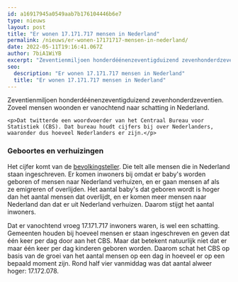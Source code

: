 ```yaml
---
id: a16917945a0549aab7b176104446b6e7
type: nieuws
layout: post
title: "Er wonen 17.171.717 mensen in Nederland"
permalink: /nieuws/er-wonen-17171717-mensen-in-nederland/
date: 2022-05-11T19:16:41.067Z
author: 7biA1WiYB
excerpt: "Zeventienmiljoen honderdéénenzeventigduizend zevenhonderdzeventien. Zoveel mensen woonden er vanochtend naar schatting in Nederland.  "
seo:
  description: "Er wonen 17.171.717 mensen in Nederland"
  title: "Er wonen 17.171.717 mensen in Nederland"
---
```

Zeventienmiljoen honderdéénenzeventigduizend zevenhonderdzeventien. Zoveel mensen woonden er vanochtend naar schatting in Nederland.  

    <p>Dat twitterde een woordvoerder van het Centraal Bureau voor Statistiek (CBS). Dat bureau houdt cijfers bij over Nederlanders, waaronder dus hoeveel Nederlanders er zijn.</p>
<h3>Geboortes en verhuizingen</h3>
<p>Het cijfer komt van de <a href="https://www.cbs.nl/nl-nl/visualisaties/bevolkingsteller" target="_blank">bevolkingsteller</a>. Die telt alle mensen die in Nederland staan ingeschreven. Er komen inwoners bij omdat er baby's worden geboren of mensen naar Nederland verhuizen, en er gaan mensen af als ze emigreren of overlijden. Het aantal baby's dat geboren wordt is hoger dan het aantal mensen dat overlijdt, en er komen meer mensen naar Nederland dan dat er uit Nederland verhuizen. Daarom stijgt het aantal inwoners.</p>
<p>Dat er vanochtend vroeg 17.171.717 inwoners waren, is wel een schatting. Gemeenten houden bij hoeveel mensen er staan ingeschreven en geven dat één keer per dag door aan het CBS. Maar dat betekent natuurlijk niet dat er maar één keer per dag kinderen geboren worden. Daarom schat het CBS op basis van de groei van het aantal mensen op een dag in hoeveel er op een bepaald moment zijn. Rond half vier vanmiddag was dat aantal alweer hoger: 17.172.078.</p>  
